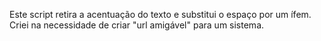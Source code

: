 Este script retira a acentuação do texto e substitui o espaço por um ífem.
Criei na necessidade de criar "url amigável" para um sistema.
